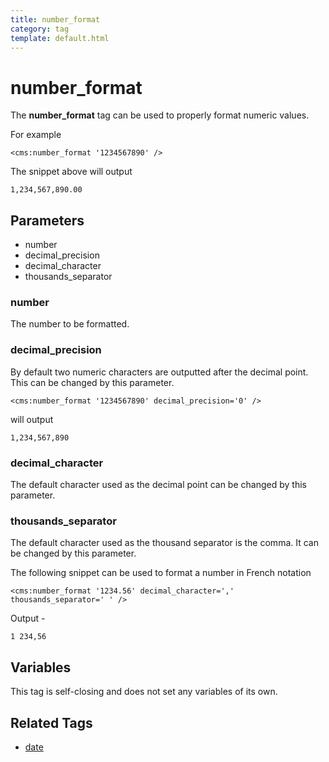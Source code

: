 ```yaml
---
title: number_format
category: tag
template: default.html
---
```


# number_format

The **number\_format** tag can be used to properly format numeric values.

For example

```
<cms:number_format '1234567890' />
```

The snippet above will output

```
1,234,567,890.00
```

## Parameters

*   number
*   decimal\_precision
*   decimal\_character
*   thousands\_separator

### number

The number to be formatted.

### decimal_precision

By default two numeric characters are outputted after the decimal point. This can be changed by this parameter.

```
<cms:number_format '1234567890' decimal_precision='0' />
```

will output

```
1,234,567,890
```

### decimal_character

The default character used as the decimal point can be changed by this parameter.

### thousands_separator

The default character used as the thousand separator is the comma. It can be changed by this parameter.

The following snippet can be used to format a number in French notation

```
<cms:number_format '1234.56' decimal_character=',' thousands_separator=' ' />
```

Output -

```
1 234,56
```

## Variables

This tag is self-closing and does not set any variables of its own.

## Related Tags

*   [date](../date.html)
